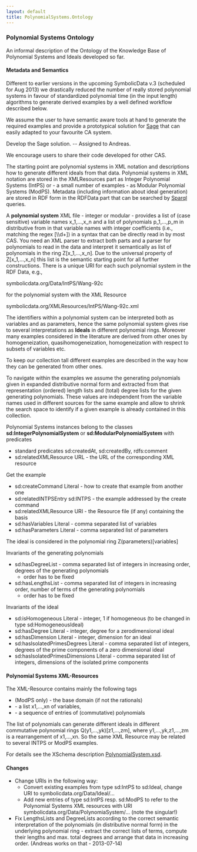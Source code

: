 ```yaml
---
layout: default
title: PolynomialSystems.Ontology
---
```


### Polynomial Systems Ontology

An informal description of the Ontology of the Knowledge Base of Polynomial Systems and Ideals developed so far.

#### Metadata and Semantics

Different to earlier versions in the upcoming SymbolicData v.3 (scheduled for Aug 2013) we drastically reduced the number of really stored polynomial systems in favour of standardized polynomial time (in the input length) algorithms to generate derived examples by a well defined workflow described below.

We assume the user to have semantic aware tools at hand to generate the required examples and provide a prototypical solution for [Sage](http://www.sagemath.org) that can easily adapted to your favourite CA system.

  
Develop the Sage solution. -- Assigned to Andreas.

We encourage users to share their code developed for other CAS.

The starting point are polynomial systems in XML notation and descriptions how to generate different ideals from that data. Polynomial systems in XML notation are stored in the XMLResources part as Integer Polynomial Systems (IntPS) or - a small number of examples - as Modular Polynomial Systems (ModPS). Metadata (including information about ideal generation) are stored in RDF form in the RDFData part that can be searched by [Sparql](QuickStart "wikilink") queries.

A **polynomial system** XML file - integer or modular - provides a list of (case sensitive) variable names x\_1,...,x\_n and a list of polynomials p\_1,...,p\_m in distributive from in that variable names with integer coefficients (i.e., matching the regex [\\\\d+]) in a syntax that can be directly read in by most CAS. You need an XML parser to extract both parts and a parser for polynomials to read in the data and interpret it semantically as list of polynomials in the ring Z[x\_1,...,x\_n]. Due to the universal property of Z[x\_1,...,x\_n] this list is the semantic starting point for all further constructions. There is a unique URI for each such polynomial system in the RDF Data, e.g.,

  
symbolicdata.org/Data/IntPS/Wang-92c

for the polynomial system with the XML Resource

  
symbolicdata.org/XMLResources/IntPS/Wang-92c.xml

The identifiers within a polynomial system can be interpreted both as variables and as parameters, hence the same polynomial system gives rise to several interpretations as **Ideals** in different polynomial rings. Moreover many examples considered in the literature are derived from other ones by homogeneization, quasihomogeneization, homogeneization with respect to subsets of variables etc.

To keep our collection tall different examples are described in the way how they can be generated from other ones.

To navigate within the examples we assume the generating polynomials given in expanded distributive normal form and extracted from that representation (ordered) length lists and (total) degree lists for the given generating polynomials. These values are independent from the variable names used in different sources for the same example and allow to shrink the search space to identify if a given example is already contained in this collection.

Polynomial Systems instances belong to the classes **sd:IntegerPolynomialSystem** or **sd:ModularPolynomialSystem** with predicates

-   standard predicates sd:createdAt, sd:createdBy, rdfs:comment
-   sd:relatedXMLResource URL - the URL of the corresponding XML resource

Get the example

-   sd:createCommand Literal - how to create that example from another one
-   sd:relatedINTPSEntry sd:INTPS - the example addressed by the create command
-   sd:relatedXMLResource URI - the Resource file (if any) containing the basis
-   sd:hasVariables Literal - comma separated list of variables
-   sd:hasParameters Literal - comma separated list of parameters

  
  
The ideal is considered in the polynomial ring Z(parameters)[variables]

Invariants of the generating polynomials

-   sd:hasDegreeList - comma separated list of integers in increasing order, degrees of the generating polynomials
    -   order has to be fixed
-   sd:hasLengthsList - comma separated list of integers in increasing order, number of terms of the generating polynomials
    -   order has to be fixed

Invariants of the ideal

-   sd:isHomogeneous Literal - integer, 1 if homogeneous (to be changed in type sd:HomogeneousIdeal)
-   sd:hasDegree Literal - integer, degree for a zerodimensional ideal
-   sd:hasDimension Literal - integer, dimension for an ideal
-   sd:hasIsolatedPrimesDegrees Literal - comma separated list of integers, degrees of the prime components of a zero dimensional ideal
-   sd:hasIsolatedPrimesDimensions Literal - comma separated list of integers, dimensions of the isolated prime components

#### Polynomial Systems XML-Resources

The XML-Resource contains mainly the following tags

-   (ModPS only) <basedomain> - the base domain (if not the rationals)
-   <vars> - a list x1,...,xn of variables,
-   <basis> - a sequence of <poly> entries of (commutative) polynomials

The list of polynomials can generate different ideals in different commutative polynomial rings Q(y1,...,yk)[z1,...,zm], where y1,...,yk,z1,...,zm is a rearrangement of x1,...,xn. So the same XML Resource may be related to several INTPS or ModPS examples.

For details see the XSchema description [PolynomialSystem.xsd](http://symbolicdata.org/XMLResources/PolynomialSystem.xsd).

#### Changes

-   Change URIs in the following way:
    -   Convert existing examples from type sd:IntPS to sd:Ideal, change URI to symbolicdata.org/Data/Ideal/...
    -   Add new entries of type sd:IntPS resp. sd:ModPS to refer to the Polynomial Systems XML resources with URI symbolicdata.org/Data/PolynomiaSystem/... (note the singular!)
-   Fix LengthsLists and DegreeLists according to the correct semantic interpretation of the polynomials (in distributive normal form) in the underlying polynomial ring - extract the correct lists of terms, compute their lengths and max. total degrees and arrange that data in increasing order. (Andreas works on that - 2013-07-14)

